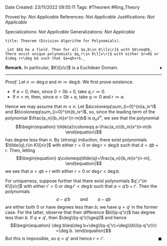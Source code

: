 <div class="topSpace"></div>

Date Created: 23/11/2022 09:55:11
Tags: #Theorem #Ring_Theory

Proved by: _Not Applicable_
References: _Not Applicable_
Justifications: _Not Applicable_

Specializations: _Not Applicable_
Generalizations: _Not Applicable_

``` ad-Theorem
title: Theorem (Division Algorithm for Polynomials).

_Let $K$ be a field. Then for all $a,b\in K\l[x\r]$ with $b\neq0$, there exist unique polynomials $q,r\in K\l[x\r]$ with either $r=0$ or $\deg r<\deg b$ such that $a=qb+r$._

```

**Remark.** In particular, $K\l[x\r]$ is a Euclidean Domain.<span style="float:right;">$\blacklozenge$</span>

---

_Proof_. Let $n\coloneqq\deg a$ and $m\coloneqq\deg b$. We first prove existence.
* If $a=0$, then, since $0=0b+0$, take $q,r\coloneqq0$.
* If $n<m$, then, since $a=0b+a$, take $q\coloneqq0$ and $r\coloneqq a$.

Hence we may assume that $m\leq n$. Let $a\coloneqq\sum_{i=0}^{n}a_ix^i$ and $b\coloneqq\sum_{i=0}^{m}b_ix^i$, so, since the leading term of the polynomial $\frac{a_n}{b_m}x^{n-m}b$ is $a_nx^n$, we see that the polynomial
$$\begin{equation}
    \tilde{a}\coloneqq a-\frac{a_n}{b_m}x^{n-m}b
\end{equation}$$
has degree less than $n$. By (strong) induction, there exist polynomials $\tilde{q},r\in K\l[x\r]$ with either $r=0$ or $\deg r<\deg b$ such that $\tilde{a}=\tilde{q}b+r$. Then, letting
$$\begin{equation}
    q\coloneqq\tilde{q}+\frac{a_n}{b_m}x^{n-m},
\end{equation}$$
we see that $a=qb+r$ with either $r=0$ or $\deg r<\deg b$.

For uniqueness, suppose further that there exist polynomials $q',r'\in K\l[x\r]$ with either $r'=0$ or $\deg r'<\deg b$ such that $a=q'b+r'$. Then the polynomials
$$\begin{equation}
    a-q'b\ \ \ \ \ \ \ \ \textrm{and}\ \ \ \ \ \ \ \ a-qb
\end{equation}$$
are either both $0$ or have degrees less than $b$; we have $q=q'$ in the former case. For the latter, observe that their difference $b\l(q-q'\r)$ has degree less than $b$. If $q\neq q'$, then $\deg\l(q-q'\r)\geq0$ and hence
$$\begin{equation}
    \deg b\leq\deg b+\deg\l(q-q'\r)=\deg\l(b\l(q-q'\r)\r)<\deg b.
\end{equation}$$
But this is impossible, so $q=q'$ and hence $r=r'$.<span style="float:right;">$\blacksquare$</span>
